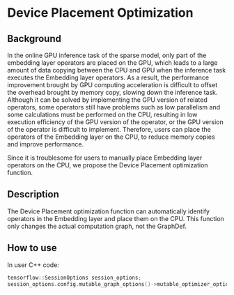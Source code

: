 # Device Placement Optimization

## Background

In the online GPU inference task of the sparse model, only part of the embedding layer operators are placed on the GPU, which leads to a large amount of data copying between the CPU and GPU when the inference task executes the Embedding layer operators. As a result, the performance improvement brought by GPU computing acceleration is difficult to offset the overhead brought by memory copy, slowing down the inference task. Although it can be solved by implementing the GPU version of related operators, some operators still have problems such as low parallelism and some calculations must be performed on the CPU, resulting in low execution efficiency of the GPU version of the operator, or the GPU version of the operator is difficult to implement. Therefore, users can place the operators of the Embedding layer on the CPU, to reduce memory copies and improve performance.

Since it is troublesome for users to manually place Embedding layer operators on the CPU, we propose the Device Placement optimization function.

## Description

The Device Placement optimization function can automatically identify operators in the Embedding layer and place them on the CPU. This function only changes the actual computation graph, not the GraphDef.

## How to use

In user C++ code:

```cpp
tensorflow::SessionOptions session_options;
session_options.config.mutable_graph_options()->mutable_optimizer_options()->set_embedding_layer_device_placement_optimization(true);
```
